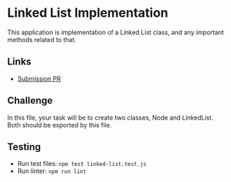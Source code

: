# Linked List Implementation
This application is implementation of a Linked List class, and any important methods related to that.
    
## Links
- [Submission PR](https://github.com/madisonstehle/data-structures-and-algorithms/pull/37)
    
## Challenge
In this file, your task will be to create two classes, Node and LinkedList. Both should be exported by this file.

    
## Testing
 - Run test files: `npm test linked-list.test.js`
 - Run linter: `npm run lint`